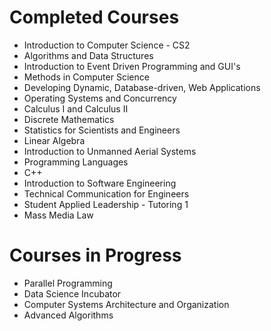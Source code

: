 # Completed Courses
 + Introduction to Computer Science - CS2
 + Algorithms and Data Structures
 + Introduction to Event Driven Programming and GUI's
 + Methods in Computer Science
 + Developing Dynamic, Database-driven, Web Applications
 + Operating Systems and Concurrency
 + Calculus I and Calculus II
 + Discrete Mathematics
 + Statistics for Scientists and Engineers
 + Linear Algebra
 + Introduction to Unmanned Aerial Systems
 + Programming Languages
 + C++
 + Introduction to Software Engineering
 + Technical Communication for Engineers
 + Student Applied Leadership - Tutoring 1
 + Mass Media Law
 
# Courses in Progress
 + Parallel Programming
 + Data Science Incubator
 + Computer Systems Architecture and Organization
 + Advanced Algorithms
